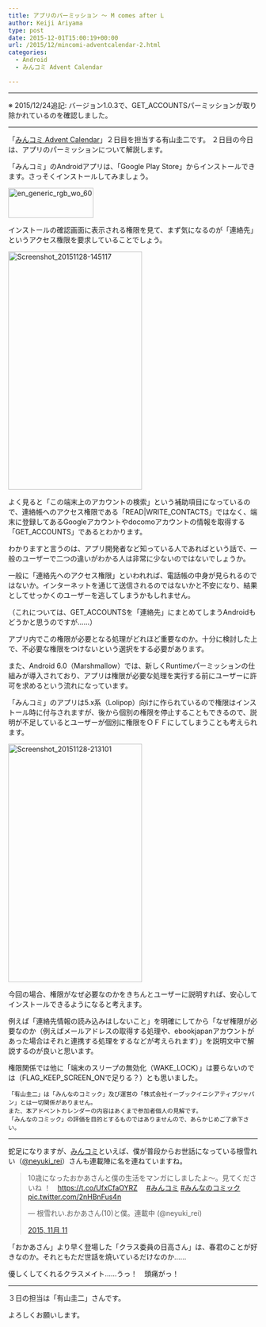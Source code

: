 ```yaml
---
title: アプリのパーミッション 〜 M comes after L
author: Keiji Ariyama
type: post
date: 2015-12-01T15:00:19+00:00
url: /2015/12/mincomi-adventcalendar-2.html
categories:
  - Android
  - みんコミ Advent Calendar

---
```

* * *

※ 2015/12/24追記: バージョン1.0.3で、GET_ACCOUNTSパーミッションが取り除かれているのを確認しました。

* * *

「[みんコミ Advent Calendar][1]」２日目を担当する有山圭二です。 ２日目の今日は、アプリのパーミッションについて解説します。

「みんコミ」のAndroidアプリは、「Google Play Store」からインストールできます。さっそくインストールしてみましょう。

[<img src="https://blog.keiji.dev/wp-content/uploads/2015/12/en_generic_rgb_wo_60.png" alt="en_generic_rgb_wo_60" width="172" height="60" class="aligncenter size-full wp-image-672" />][2]

<!--more-->

インストールの確認画面に表示される権限を見て、まず気になるのが「連絡先」というアクセス権限を要求していることでしょう。

[<img src="https://blog.keiji.dev/wp-content/uploads/2015/12/Screenshot_20151128-145117.png" alt="Screenshot_20151128-145117" width="270" height="480" class="aligncenter size-full wp-image-673" />][3]

よく見ると「この端末上のアカウントの検索」という補助項目になっているので、連絡帳へのアクセス権限である「READ|WRITE\_CONTACTS」ではなく、端末に登録してあるGoogleアカウントやdocomoアカウントの情報を取得する「GET\_ACCOUNTS」であるとわかります。

わかりますと言うのは、アプリ開発者など知っている人であればという話で、一般のユーザーで二つの違いがわかる人は非常に少ないのではないでしょうか。

一般に「連絡先へのアクセス権限」といわれれば、電話帳の中身が見られるのではないか。インターネットを通じて送信されるのではないかと不安になり、結果としてせっかくのユーザーを逃してしまうかもしれません。

（これについては、GET_ACCOUNTSを「連絡先」にまとめてしまうAndroidもどうかと思うのですが……）

アプリ内でこの権限が必要となる処理がどれほど重要なのか。十分に検討した上で、不必要な権限をつけないという選択をする必要があります。

また、Android 6.0（Marshmallow）では、新しくRuntimeパーミッションの仕組みが導入されており、アプリは権限が必要な処理を実行する前にユーザーに許可を求めるという流れになっています。

「みんコミ」のアプリは5.x系（Lolipop）向けに作られているので権限はインストール時に付与されますが、後から個別の権限を停止することもできるので、説明が不足しているとユーザーが個別に権限をＯＦＦにしてしまうことも考えられます。

[<img src="https://blog.keiji.dev/wp-content/uploads/2015/12/Screenshot_20151128-213101.png" alt="Screenshot_20151128-213101" width="270" height="480" class="aligncenter size-full wp-image-674" />][4]

今回の場合、権限がなぜ必要なのかをきちんとユーザーに説明すれば、安心してインストールできるようになると考えます。

例えば「連絡先情報の読み込みはしないこと」を明確にしてから「なぜ権限が必要なのか（例えばメールアドレスの取得する処理や、ebookjapanアカウントがあった場合はそれと連携する処理をするなどが考えられます）」を説明文中で解説するのが良いと思います。

権限関係では他に「端末のスリープの無効化（WAKE\_LOCK）」は要らないのでは（FLAG\_KEEP\_SCREEN\_ONで足りる？）とも思いました。

    「有山圭二」は「みんなのコミック」及び運営の「株式会社イーブックイニシアティブジャパン」とは一切関係がありません。
    また、本アドベントカレンダーの内容はあくまで参加者個人の見解です。
    「みんなのコミック」の評価を目的とするものではありませんので、あらかじめご了承下さい。
    

* * *

蛇足になりますが、[みんコミ][3]といえば、僕が普段からお世話になっている根雪れい（[@neyuki_rei][4]）さんも連載陣に名を連ねていますね。

<blockquote class="twitter-tweet" lang="ja">
  <p lang="ja" dir="ltr">
    10歳になったおかあさんと僕の生活をマンガにしましたよ～。見てくださいね ！　<a href="https://t.co/UfxCfaOYRZ">https://t.co/UfxCfaOYRZ</a>　 <a href="https://twitter.com/hashtag/%E3%81%BF%E3%82%93%E3%82%B3%E3%83%9F?src=hash">#みんコミ</a> <a href="https://twitter.com/hashtag/%E3%81%BF%E3%82%93%E3%81%AA%E3%81%AE%E3%82%B3%E3%83%9F%E3%83%83%E3%82%AF?src=hash">#みんなのコミック</a> <a href="https://t.co/2nHBnFus4n">pic.twitter.com/2nHBnFus4n</a>
  </p>
  
  <p>
    — 根雪れい.おかあさん(10)と僕。連載中 (@neyuki_rei)
  </p>
  
  <p>
    <a href="https://twitter.com/neyuki_rei/status/664369017038110720">2015, 11月 11</a>
  </p>
</blockquote>

「おかあさん」より早く登場した「クラス委員の日高さん」は、春君のことが好きなのか。それともただ世話を焼いているだけなのか……

優しくしてくれるクラスメイト……うっ！　頭痛がっ！

* * *

３日の担当は「有山圭二」さんです。

よろしくお願いします。

 [1]: http://qiita.com/advent-calendar/2015/mincomi
 [2]: https://play.google.com/store/apps/details?id=jp.ebookjapan.mincomi&hl=ja
 [3]: https://blog.keiji.dev/wp-content/uploads/2015/12/Screenshot_20151128-145117.png
 [4]: https://blog.keiji.dev/wp-content/uploads/2015/12/Screenshot_20151128-213101.png
